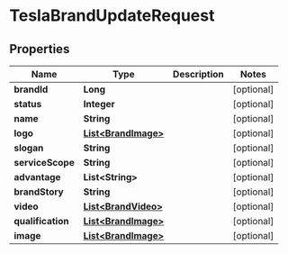 

# TeslaBrandUpdateRequest


## Properties

Name | Type | Description | Notes
------------ | ------------- | ------------- | -------------
**brandId** | **Long** |  |  [optional]
**status** | **Integer** |  |  [optional]
**name** | **String** |  |  [optional]
**logo** | [**List&lt;BrandImage&gt;**](BrandImage.md) |  |  [optional]
**slogan** | **String** |  |  [optional]
**serviceScope** | **String** |  |  [optional]
**advantage** | **List&lt;String&gt;** |  |  [optional]
**brandStory** | **String** |  |  [optional]
**video** | [**List&lt;BrandVideo&gt;**](BrandVideo.md) |  |  [optional]
**qualification** | [**List&lt;BrandImage&gt;**](BrandImage.md) |  |  [optional]
**image** | [**List&lt;BrandImage&gt;**](BrandImage.md) |  |  [optional]



